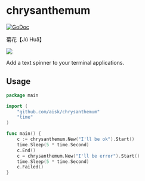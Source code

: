 # chrysanthemum

[![GoDoc](https://godoc.org/github.com/aisk/chrysanthemum?status.svg)](https://godoc.org/github.com/aisk/chrysanthemum)

菊花【Jú Huā】

![](http://www.chrysanthemums.org/wp-content/uploads/2016/05/artificial-white-chrysanthemum-flowers.png)

Add a text spinner to your terminal applications.

## Usage

```go
package main

import (
	"github.com/aisk/chrysanthemum"
	"time"
)

func main() {
	c := chrysanthemum.New("I'll be ok").Start()
	time.Sleep(5 * time.Second)
	c.End()
	c = chrysanthemum.New("I'll be error").Start()
	time.Sleep(5 * time.Second)
	c.Failed()
}
```
